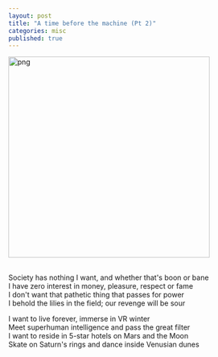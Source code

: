 ```yaml
---
layout: post
title: "A time before the machine (Pt 2)"
categories: misc
published: true
---
```


<img src='/blog/assets/images/electric.png' height="400px" width="400px" alt='png' />
<br><br>
<p>
Society has nothing I want, and whether that's boon or bane<br>
I have zero interest in money, pleasure, respect or fame<br>
I don't want that pathetic thing that passes for power<br>
I behold the lilies in the field; our revenge will be sour<br>
</p><p>
I want to live forever, immerse in VR winter<br>
Meet superhuman intelligence and pass the great filter<br>
I want to reside in 5-star hotels on Mars and the Moon<br>
Skate on Saturn's rings and dance inside Venusian dunes<br>
</p>